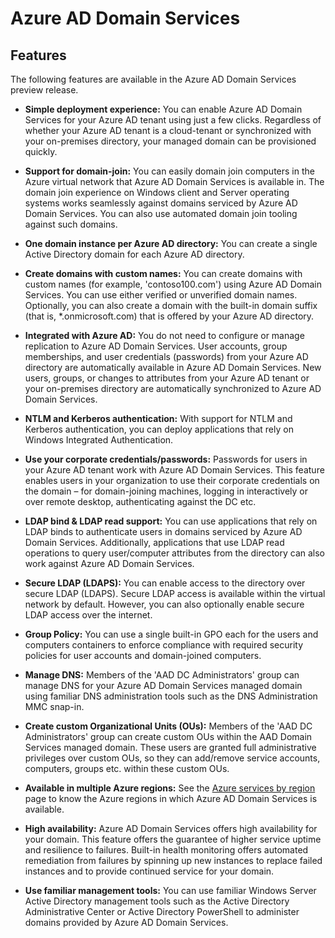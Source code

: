<properties
	pageTitle="Azure Active Directory Domain Services: Features | Microsoft Azure"
	description="Features of Azure Active Directory Domain Services"
	services="active-directory-ds"
	documentationCenter=""
	authors="mahesh-unnikrishnan"
	manager="stevenpo"
	editor="curtand"/>

<tags
	ms.service="active-directory-ds"
	ms.workload="identity"
	ms.tgt_pltfrm="na"
	ms.devlang="na"
	ms.topic="article"
	ms.date="09/21/2016"
	ms.author="maheshu"/>

# Azure AD Domain Services

## Features
The following features are available in the Azure AD Domain Services preview release.

- **Simple deployment experience:** You can enable Azure AD Domain Services for your Azure AD tenant using just a few clicks. Regardless of whether your Azure AD tenant is a cloud-tenant or synchronized with your on-premises directory, your managed domain can be provisioned quickly.

- **Support for domain-join:** You can easily domain join computers in the Azure virtual network that Azure AD Domain Services is available in. The domain join experience on Windows client and Server operating systems works seamlessly against domains serviced by Azure AD Domain Services. You can also use automated domain join tooling against such domains.

- **One domain instance per Azure AD directory:** You can create a single Active Directory domain for each Azure AD directory.

- **Create domains with custom names:** You can create domains with custom names (for example, 'contoso100.com') using Azure AD Domain Services. You can use either verified or unverified domain names. Optionally, you can also create a domain with the built-in domain suffix (that is, *.onmicrosoft.com) that is offered by your Azure AD directory.

- **Integrated with Azure AD:** You do not need to configure or manage replication to Azure AD Domain Services. User accounts, group memberships, and user credentials (passwords) from your Azure AD directory are automatically available in Azure AD Domain Services. New users, groups, or changes to attributes from your Azure AD tenant or your on-premises directory are automatically synchronized to Azure AD Domain Services.

- **NTLM and Kerberos authentication:** With support for NTLM and Kerberos authentication, you can deploy applications that rely on Windows Integrated Authentication.

- **Use your corporate credentials/passwords:** Passwords for users in your Azure AD tenant work with Azure AD Domain Services. This feature enables users in your organization to use their corporate credentials on the domain – for domain-joining machines, logging in interactively or over remote desktop, authenticating against the DC etc.

- **LDAP bind & LDAP read support:** You can use applications that rely on LDAP binds to authenticate users in domains serviced by Azure AD Domain Services. Additionally, applications that use LDAP read operations to query user/computer attributes from the directory can also work against Azure AD Domain Services.

- **Secure LDAP (LDAPS):** You can enable access to the directory over secure LDAP (LDAPS). Secure LDAP access is available within the virtual network by default. However, you can also optionally enable secure LDAP access over the internet.

- **Group Policy:** You can use a single built-in GPO each for the users and computers containers to enforce compliance with required security policies for user accounts and domain-joined computers.

- **Manage DNS:** Members of the 'AAD DC Administrators' group can manage DNS for your Azure AD Domain Services managed domain using familiar DNS administration tools such as the DNS Administration MMC snap-in.

- **Create custom Organizational Units (OUs):** Members of the 'AAD DC Administrators' group can create custom OUs within the AAD Domain Services managed domain. These users are granted full administrative privileges over custom OUs, so they can add/remove service accounts, computers, groups etc. within these custom OUs.

- **Available in multiple Azure regions:** See the [Azure services by region](https://azure.microsoft.com/regions/#services/) page to know the Azure regions in which Azure AD Domain Services is available.

- **High availability:** Azure AD Domain Services offers high availability for your domain. This feature offers the guarantee of higher service uptime and resilience to failures. Built-in health monitoring offers automated remediation from failures by spinning up new instances to replace failed instances and to provide continued service for your domain.

- **Use familiar management tools:** You can use familiar Windows Server Active Directory management tools such as the Active Directory Administrative Center or Active Directory PowerShell to administer domains provided by Azure AD Domain Services.
